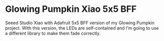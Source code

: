 # Glowing Pumpkin Xiao 5x5 BFF

Seeed Studio Xiao with Adafruit 5x5 BFF version of my Glowing Pumpkin project.
With this version, the LEDs are self-contained and I'm going to use a different library to make them fade correctly.

